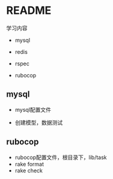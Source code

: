 # README

学习内容

* mysql

* redis

* rspec

* rubocop

## mysql

* mysql配置文件

* 创建模型，数据测试

## rubocop
* rubocop配置文件，根目录下，lib/task
* rake format
* rake check
